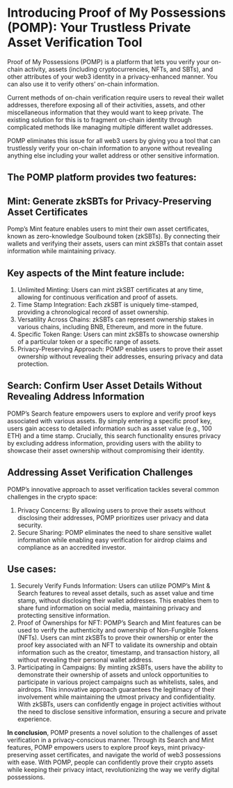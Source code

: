 # Introducing Proof of My Possessions (POMP): Your Trustless Private Asset Verification Tool

Proof of My Possessions (POMP) is a platform that lets you verify your on-chain activity, assets (including cryptocurrencies, NFTs, and SBTs), and other attributes of your web3 identity in a privacy-enhanced manner. You can also use it to verify others’ on-chain information.

Current methods of on-chain verification require users to reveal their wallet addresses, therefore exposing all of their activities, assets, and other miscellaneous information that they would want to keep private. The existing solution for this is to fragment on-chain identity through complicated methods like managing multiple different wallet addresses.

POMP eliminates this issue for all web3 users by giving you a tool that can trustlessly verify your on-chain information to anyone without revealing anything else including your wallet address or other sensitive information.

## The POMP platform provides two features:

## Mint: Generate zkSBTs for Privacy-Preserving Asset Certificates

Pomp’s Mint feature enables users to mint their own asset certificates, known as zero-knowledge Soulbound token (zkSBTs). By connecting their wallets and verifying their assets, users can mint zkSBTs that contain asset information while maintaining privacy.

## Key aspects of the Mint feature include:

1. Unlimited Minting: Users can mint zkSBT certificates at any time, allowing for continuous verification and proof of assets.
2. Time Stamp Integration: Each zkSBT is uniquely time-stamped, providing a chronological record of asset ownership.
3. Versatility Across Chains: zkSBTs can represent ownership stakes in various chains, including BNB, Ethereum, and more in the future.
4. Specific Token Range: Users can mint zkSBTs to showcase ownership of a particular token or a specific range of assets.
5. Privacy-Preserving Approach: POMP enables users to prove their asset ownership without revealing their addresses, ensuring privacy and data protection.

## Search: Confirm User Asset Details Without Revealing Address Information

POMP’s Search feature empowers users to explore and verify proof keys associated with various assets. By simply entering a specific proof key, users gain access to detailed information such as asset value (e.g., 100 ETH) and a time stamp. Crucially, this search functionality ensures privacy by excluding address information, providing users with the ability to showcase their asset ownership without compromising their identity.

## Addressing Asset Verification Challenges

POMP’s innovative approach to asset verification tackles several common challenges in the crypto space:

1. Privacy Concerns: By allowing users to prove their assets without disclosing their addresses, POMP prioritizes user privacy and data security.
2. Secure Sharing: POMP eliminates the need to share sensitive wallet information while enabling easy verification for airdrop claims and compliance as an accredited investor.

## Use cases:
1. Securely Verify Funds Information: Users can utilize POMP’s Mint & Search features to reveal asset details, such as asset value and time stamp, without disclosing their wallet addresses. This enables them to share fund information on social media, maintaining privacy and protecting sensitive information.
2. Proof of Ownerships for NFT: POMP’s Search and Mint features can be used to verify the authenticity and ownership of Non-Fungible Tokens (NFTs). Users can mint zkSBTs to prove their ownership or enter the proof key associated with an NFT to validate its ownership and obtain information such as the creator, timestamp, and transaction history, all without revealing their personal wallet address.
3. Participating in Campaigns: By minting zkSBTs, users have the ability to demonstrate their ownership of assets and unlock opportunities to participate in various project campaigns such as whitelists, sales, and airdrops. This innovative approach guarantees the legitimacy of their involvement while maintaining the utmost privacy and confidentiality. With zkSBTs, users can confidently engage in project activities without the need to disclose sensitive information, ensuring a secure and private experience.

**In conclusion**, POMP presents a novel solution to the challenges of asset verification in a privacy-conscious manner. Through its Search and Mint features, POMP empowers users to explore proof keys, mint privacy-preserving asset certificates, and navigate the world of web3 possessions with ease. With POMP, people can confidently prove their crypto assets while keeping their privacy intact, revolutionizing the way we verify digital possessions.

